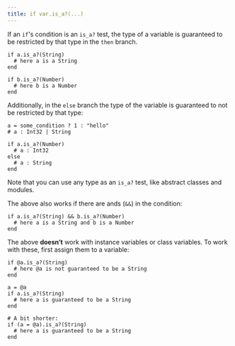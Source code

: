 ```yaml
---
title: if var.is_a?(...)
---
```


If an `if`'s condition is an `is_a?` test, the type of a variable is guaranteed to be restricted by that type in the `then` branch.

```crystal
if a.is_a?(String)
  # here a is a String
end

if b.is_a?(Number)
  # here b is a Number
end
```

Additionally, in the `else` branch the type of the variable is guaranteed to not be restricted by that type:

```crystal
a = some_condition ? 1 : "hello"
# a : Int32 | String

if a.is_a?(Number)
  # a : Int32
else
  # a : String
end
```

Note that you can use any type as an `is_a?` test, like abstract classes and modules.

The above also works if there are ands (`&&`) in the condition:

```crystal
if a.is_a?(String) && b.is_a?(Number)
  # here a is a String and b is a Number
end
```

The above **doesn’t** work with instance variables or class variables. To work with these, first assign them to a variable:

```crystal
if @a.is_a?(String)
  # here @a is not guaranteed to be a String
end

a = @a
if a.is_a?(String)
  # here a is guaranteed to be a String
end

# A bit shorter:
if (a = @a).is_a?(String)
  # here a is guaranteed to be a String
end
```
